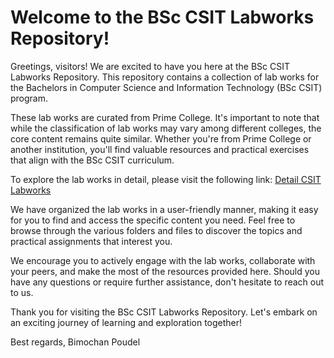# Welcome to the BSc CSIT Labworks Repository!

Greetings, visitors! We are excited to have you here at the BSc CSIT Labworks Repository. This repository contains a collection of lab works for the Bachelors in Computer Science and Information Technology (BSc CSIT) program.


These lab works are curated from Prime College. It's important to note that while the classification of lab works may vary among different colleges, the core content remains quite similar. Whether you're from Prime College or another institution, you'll find valuable resources and practical exercises that align with the BSc CSIT curriculum.

To explore the lab works in detail, please visit the following link: [Detail CSIT Labworks](https://github.com/sthsuyash/CSIT_Labs/)

We have organized the lab works in a user-friendly manner, making it easy for you to find and access the specific content you need. Feel free to browse through the various folders and files to discover the topics and practical assignments that interest you.

We encourage you to actively engage with the lab works, collaborate with your peers, and make the most of the resources provided here. Should you have any questions or require further assistance, don't hesitate to reach out to us.

Thank you for visiting the BSc CSIT Labworks Repository. Let's embark on an exciting journey of learning and exploration together!

Best regards,
Bimochan Poudel
